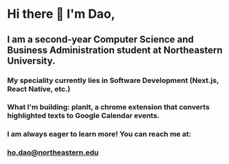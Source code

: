 # Hi there 👋 I'm Dao,
## I am a second-year Computer Science and Business Administration student at Northeastern University.
### My speciality currently lies in Software Development (Next.js, React Native, etc.) 
### What I'm building: planIt, a chrome extension that converts highlighted texts to Google Calendar events.
### I am always eager to learn more! You can reach me at:  
### ho.dao@northeastern.edu
<!--
**Dao-Ho/Dao-Ho** is a ✨ _special_ ✨ repository because its `README.md` (this file) appears on your GitHub profile.

Here are some ideas to get you started:

- 🔭 I’m currently working on ...
- 🌱 I’m currently learning ...
- 👯 I’m looking to collaborate on ...
- 🤔 I’m looking for help with ...
- 💬 Ask me about ...
- 📫 How to reach me: ...
- 😄 Pronouns: ...
- ⚡ Fun fact: ...
-->
